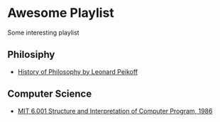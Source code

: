 # Awesome Playlist

Some interesting playlist

## Philosiphy

* [History of Philosophy by Leonard Peikoff](https://www.youtube.com/playlist?list=PLqsoWxJ-qmMuYO4AKp7NZ_qBy6gaj3cUv)

## Computer Science

* [MIT 6.001 Structure and Interpretation of Computer Program, 1986](https://www.youtube.com/playlist?list=PLE18841CABEA24090)
